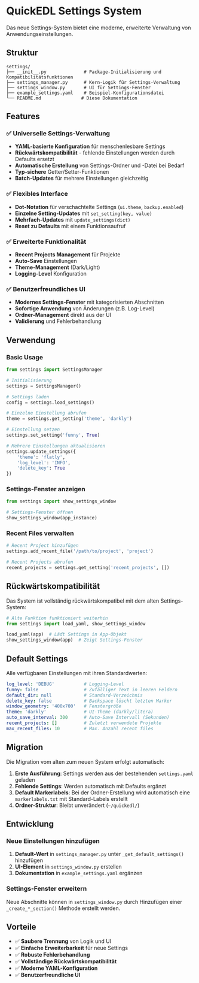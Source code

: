 # QuickEDL Settings System

Das neue Settings-System bietet eine moderne, erweiterte Verwaltung von Anwendungseinstellungen.

## Struktur

```
settings/
├── __init__.py              # Package-Initialisierung und Kompatibilitätsfunktionen
├── settings_manager.py      # Kern-Logik für Settings-Verwaltung
├── settings_window.py       # UI für Settings-Fenster
├── example_settings.yaml    # Beispiel-Konfigurationsdatei
└── README.md               # Diese Dokumentation
```

## Features

### ✅ Universelle Settings-Verwaltung
- **YAML-basierte Konfiguration** für menschenlesbare Settings
- **Rückwärtskompatibilität** - fehlende Einstellungen werden durch Defaults ersetzt
- **Automatische Erstellung** von Settings-Ordner und -Datei bei Bedarf
- **Typ-sichere** Getter/Setter-Funktionen
- **Batch-Updates** für mehrere Einstellungen gleichzeitig

### ✅ Flexibles Interface
- **Dot-Notation** für verschachtelte Settings (`ui.theme`, `backup.enabled`)
- **Einzelne Setting-Updates** mit `set_setting(key, value)`
- **Mehrfach-Updates** mit `update_settings(dict)`
- **Reset zu Defaults** mit einem Funktionsaufruf

### ✅ Erweiterte Funktionalität
- **Recent Projects Management** für Projekte
- **Auto-Save** Einstellungen
- **Theme-Management** (Dark/Light)
- **Logging-Level** Konfiguration

### ✅ Benutzerfreundliches UI
- **Modernes Settings-Fenster** mit kategorisierten Abschnitten
- **Sofortige Anwendung** von Änderungen (z.B. Log-Level)
- **Ordner-Management** direkt aus der UI
- **Validierung** und Fehlerbehandlung

## Verwendung

### Basic Usage

```python
from settings import SettingsManager

# Initialisierung
settings = SettingsManager()

# Settings laden
config = settings.load_settings()

# Einzelne Einstellung abrufen
theme = settings.get_setting('theme', 'darkly')

# Einstellung setzen
settings.set_setting('funny', True)

# Mehrere Einstellungen aktualisieren
settings.update_settings({
    'theme': 'flatly',
    'log_level': 'INFO',
    'delete_key': True
})
```

### Settings-Fenster anzeigen

```python
from settings import show_settings_window

# Settings-Fenster öffnen
show_settings_window(app_instance)
```

### Recent Files verwalten

```python
# Recent Project hinzufügen
settings.add_recent_file('/path/to/project', 'project')

# Recent Projects abrufen
recent_projects = settings.get_setting('recent_projects', [])
```

## Rückwärtskompatibilität

Das System ist vollständig rückwärtskompatibel mit dem alten Settings-System:

```python
# Alte Funktion funktioniert weiterhin
from settings import load_yaml, show_settings_window

load_yaml(app)  # Lädt Settings in App-Objekt
show_settings_window(app)  # Zeigt Settings-Fenster
```

## Default Settings

Alle verfügbaren Einstellungen mit ihren Standardwerten:

```yaml
log_level: 'DEBUG'           # Logging-Level
funny: false                 # Zufälliger Text in leeren Feldern
default_dir: null            # Standard-Verzeichnis
delete_key: false            # Backspace löscht letzten Marker
window_geometry: '400x700'   # Fenstergröße
theme: 'darkly'              # UI-Theme (darkly/litera)
auto_save_interval: 300      # Auto-Save Intervall (Sekunden)
recent_projects: []          # Zuletzt verwendete Projekte
max_recent_files: 10         # Max. Anzahl recent files
```

## Migration

Die Migration vom alten zum neuen System erfolgt automatisch:

1. **Erste Ausführung**: Settings werden aus der bestehenden `settings.yaml` geladen
2. **Fehlende Settings**: Werden automatisch mit Defaults ergänzt
3. **Default Markerlabels**: Bei der Ordner-Erstellung wird automatisch eine `markerlabels.txt` mit Standard-Labels erstellt
4. **Ordner-Struktur**: Bleibt unverändert (`~/quickedl/`)

## Entwicklung

### Neue Einstellungen hinzufügen

1. **Default-Wert** in `settings_manager.py` unter `_get_default_settings()` hinzufügen
2. **UI-Element** in `settings_window.py` erstellen
3. **Dokumentation** in `example_settings.yaml` ergänzen

### Settings-Fenster erweitern

Neue Abschnitte können in `settings_window.py` durch Hinzufügen einer `_create_*_section()` Methode erstellt werden.

## Vorteile

- ✅ **Saubere Trennung** von Logik und UI
- ✅ **Einfache Erweiterbarkeit** für neue Settings
- ✅ **Robuste Fehlerbehandlung** 
- ✅ **Vollständige Rückwärtskompatibilität**
- ✅ **Moderne YAML-Konfiguration**
- ✅ **Benutzerfreundliche UI**
